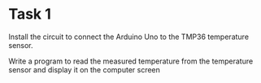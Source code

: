 # Task 1
Install the circuit to connect the Arduino Uno to the TMP36 temperature sensor.

Write a program to read the measured temperature from the temperature sensor and display it on the computer screen